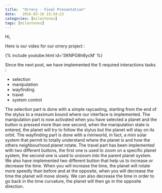 ```yaml
---
title:  "Orrery - Final Presentation"
date:   2016-03-16 23:34:23
categories: [milestones]
tags: [milestones]
---
```


Hi,

Here is our video for our orrery project :

{% include youtube.html id='SKNPG8h8ycM' %}

Since the next post, we have implemented the 5 required interactions tasks :

- selection
- manipulation
- wayfinding
- travel
- system control

The selection part is done with a simple raycasting, starting from the end of the stylus to a maximum bound where our interface is implemented.
The manipulation part is now activated when you have selected a planet and the button is pressed more than one second, when the manipulation state is entered, the planet will try to follow the stylus but the planet will stay on its orbit.
The wayfinding part is done with a miniworld, in fact, a mini solar system that permit to totally understand where the planet is and how the others neighbourhood planet rotate.
The travel part has been implemented with two different buttons, the first one is used to zoom on a specific planet system, the second one is used to unzoom into the parent planet system.
We also have implemented two different button that help us to increase or decrease the time. When you will increase the time, the planet will rotate more speedly than before and at the opposite, when you will decrease the time the planet will move slowly. We can also decrease the time in order to go back in the time curvature, the planet will then go in the opposite direction.


